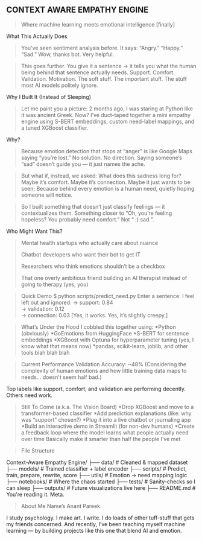 ## **CONTEXT AWARE EMPATHY ENGINE**

>Where machine learning meets emotional intelligence [finally]


What This Actually Does

>You’ve seen sentiment analysis before. It says:
>“Angry.” “Happy.” “Sad.” Wow, thanks bot. Very helpful.


>This goes further.
You give it a sentence → it tells you what the human being behind that sentence actually needs.
Support. Comfort. Validation. Motivation.
The soft stuff. The important stuff. The stuff most AI models politely ignore.


Why I Built It (Instead of Sleeping)
>Let me paint you a picture:
2 months ago, I was staring at Python like it was ancient Greek.
Now? I’ve duct-taped together a mini empathy engine using S-BERT embeddings, custom need-label mappings, and a tuned XGBoost classifier.

Why?
>Because emotion detection that stops at “anger” is like Google Maps saying “you’re lost.”
No solution. No direction. Saying someone’s “sad” doesn’t guide you — it just names the ache.

>But what if, instead, we asked: What does this sadness long for? Maybe it’s comfort. Maybe it’s connection. Maybe it just wants to be seen;
Because behind every emotion is a human need, quietly hoping someone will notice.

>So I built something that doesn’t just classify feelings — it contextualizes them.
Something closer to “Oh, you’re feeling hopeless? You probably need comfort.”
Not “ :) sad ”.

Who Might Want This?
>Mental health startups who actually care about nuance
>
>Chatbot developers who want their bot to get IT
>
>Researchers who think emotions shouldn’t be a checkbox
>
>That one overly ambitious friend building an AI therapist instead of going to therapy (yes, you)

>Quick Demo
$ python scripts/predict_need.py
Enter a sentence: I feel left out and ignored.
→ support: 0.84  
→ validation: 0.12  
→ connection: 0.03
[Yes, it works. Yes, it’s slightly creepy.]

>What’s Under the Hood
I cobbled this together using:
*Python (obviously)
*GoEmotions from HuggingFace
*S-BERT for sentence embeddings
*XGBoost with Optuna for hyperparameter tuning (yes, I know what that means now)
*pandas, scikit-learn, joblib, and other tools blah blah blah

>Current Performance
Validation Accuracy: ~48%
(Considering the complexity of human emotions and how little training data maps to needs… doesn't seem half bad.)

Top labels like support, comfort, and validation are performing decently.
Others need work.

>Still To Come (a.k.a. The Vision Board)
*Drop XGBoost and move to a transformer-based classifier
*Add prediction explanations (like: why was “support” chosen?)
*Plug it into a live chatbot or journaling app
*Build an interactive demo in Streamlit (for non-dev humans)
*Create a feedback loop where the model learns what people actually need over time
Basically make it smarter than half the people I’ve met

>File Structure

Context-Aware Empathy Engine/
├── data/              # Cleaned & mapped dataset
├── models/            # Trained classifier + label encoder
├── scripts/           # Predict, train, prepare, rewrite, score
├── utils/             # Emotion → need mapping logic
├── notebooks/         # Where the chaos started
├── tests/             # Sanity-checks so I can sleep
├── outputs/           # Future visualizations live here
├── README.md          # You're reading it. Meta.

>About Me
Name’s Anant Pareek.

I study psychology. I make art. I write. I do loads of other tuff-stuff that gets my friends concerned.
And recently, I’ve been teaching myself machine learning — by building projects like this one that blend AI and emotion.
